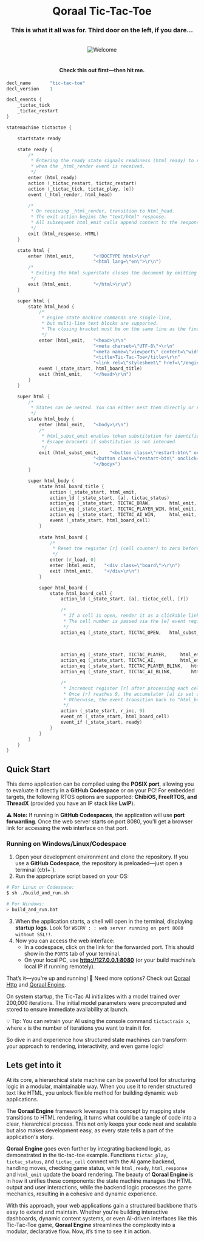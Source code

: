 <div align="center">

# Qoraal Tic-Tac-Toe

<div align="center">


### This is what it all was for. Third door on the left, if you dare...


<div align="center">



<br>

</div>

<div align="center">
  <img src="tictactoe.png" alt="Welcome" />
</div>
<br>
<div align="center">

#### Check this out first—then hit me.



<div align="left">


```cpp
decl_name       "tic-tac-toe"
decl_version    1

decl_events {
    _tictac_tick
    _tictac_restart
}

statemachine tictactoe {

    startstate ready

    state ready {
        /*
         * Entering the ready state signals readiness (html_ready) to render HTML 
         * when the _html_render event is received.
         */
        enter (html_ready)
        action (_tictac_restart, tictac_restart)
        action (_tictac_tick, tictac_play, [e])
        event (_html_render, html_head)

        /*
         * On receiving _html_render, transition to html_head.
         * The exit action begins the "text/html" response.
         * All subsequent html_emit calls append content to the response.
         */
        exit (html_response, HTML)
    }

    state html {
        enter (html_emit,       "<!DOCTYPE html>\r\n"
                                "<html lang=\"en\">\r\n")
        /*
         * Exiting the html superstate closes the document by emitting the </html> tag.
         */
        exit (html_emit,        "</html>\r\n")
    }

    super html {
        state html_head {
            /*
             * Engine state machine commands are single-line, 
             * but multi-line text blocks are supported. 
             * The closing bracket must be on the same line as the final text line.
             */
            enter (html_emit,   "<head>\r\n"
                                "<meta charset=\"UTF-8\">\r\n"
                                "<meta name=\"viewport\" content=\"width=device-width, initial-scale=1.0\">\r\n"
                                "<title>Tic-Tac-Toe</title>\r\n"
                                "<link rel=\"stylesheet\" href=\"/engine/tictaccss\">\r\n")
            event (_state_start, html_board_title)
            exit (html_emit,    "</head>\r\n")
        }
    }

    super html {
        /*
         * States can be nested. You can either nest them directly or repeat the "super" identifier.
         */
        state html_body {
            enter (html_emit,   "<body>\r\n")
            /*
             * html_subst_emit enables token substitution for identifiers in square brackets ([]).
             * Escape brackets if substitution is not intended.
             */
            exit (html_subst_emit,    "<button class=\"restart-btn\" onclick=\"window.location.href='/engine/tictactoe/[_tictac_restart]'\">Restart</button>\r\n"
                                "<button class=\"restart-btn\" onclick=\"window.location.href='/index'\">Take Me Home</button>"
                                "</body>")
        }

        super html_body {
            state html_board_title {
                action (_state_start, html_emit,                        "<h1>Tic-Tac-Toe</h1>\r\n")
                action_ld (_state_start, [a], tictac_status)
                action_eq (_state_start, TICTAC_DRAW,       html_emit,  "<div id=\"winner-message\" class=\"winner\"> Draw </div>\r\n\r\n")
                action_eq (_state_start, TICTAC_PLAYER_WIN, html_emit,  "<div id=\"winner-message\" class=\"winner\"> 👑 Player Wins! 👑 </div>\r\n")
                action_eq (_state_start, TICTAC_AI_WIN,     html_emit,  "<div id=\"winner-message\" class=\"winner\"> 🎉 AI Wins! 🎉 </div>\r\n")
                event (_state_start, html_board_cell)
            }
           
            state html_board {
                /*
                 * Reset the register [r] (cell counter) to zero before rendering the board.
                 */
                enter (r_load, 0)
                enter (html_emit,   "<div class=\"board\">\r\n")
                exit (html_emit,    "</div>\r\n")
            }

            super html_board {
                state html_board_cell {
                    action_ld (_state_start, [a], tictac_cell, [r])

                    /*
                     * If a cell is open, render it as a clickable link triggering a _tictac_tick event.
                     * The cell number is passed via the [e] event register.
                     */
                    action_eq (_state_start, TICTAC_OPEN,   html_subst_emit,"<div class=\"cell\">"
                                                                            "<a href=\"/engine/tictactoe/[_tictac_tick]/[r]\" "
                                                                            "class=\"invisible-link\"></a></div>\r\n")

                    action_eq (_state_start, TICTAC_PLAYER,     html_emit,  "<div class=\"cell x\"></div>\r\n")
                    action_eq (_state_start, TICTAC_AI,         html_emit,  "<div class=\"cell o\"></div>\r\n")
                    action_eq (_state_start, TICTAC_PLAYER_BLINK,   html_emit,  "<div class=\"cell x blink\"></div>\r\n")
                    action_eq (_state_start, TICTAC_AI_BLINK,       html_emit,  "<div class=\"cell o blink\"></div>\r\n")

                    /*
                     * Increment register [r] after processing each cell.
                     * Once [r] reaches 9, the accumulator [a] is set and the event transition to "ready".
                     * Otherwise, the event transition back to "html_board_cell" rendering the next cell.
                     */
                    action (_state_start, r_inc, 9)
                    event_nt (_state_start, html_board_cell)
                    event_if (_state_start, ready)
                }
            }     
        }
    }
}
```

## Quick Start  

This demo application can be compiled using the **POSIX port**, allowing you to evaluate it directly in a **GitHub Codespace** or on your PC! For embedded targets, the following RTOS options are supported: **ChibiOS, FreeRTOS, and ThreadX** (provided you have an IP stack like **LwIP**).  

⚠️ **Note:** If running in **GitHub Codespaces**, the application will use **port forwarding**. Once the web server starts on port 8080, you'll get a browser link for accessing the web interface on that port.

### Running on Windows/Linux/Codespace  

1. Open your development environment and clone the repository. If you use a **GitHub Codespace**, the repository is preloaded—just open a terminal (ctrl+`). 
2. Run the appropriate script based on your OS:  

```sh
# For Linux or Codespace:
$ sh ./build_and_run.sh  

# For Windows:
> build_and_run.bat  
```

3. When the application starts, a shell will open in the terminal, displaying **startup logs**. Look for `WSERV : : web server running on port 8080 without SSL!!`. 
4. Now you can access the web interface:
   - In a codespace, click on the link for the forwarded port. This should show in the `PORTS` tab of your terminal.
   - On your local PC, use **http://127.0.0.1:8080** (or your build machine’s local IP if running remotely).


That’s it—you're up and running! 🚀  Need more options? Check out [Qoraal Http](https://github.com/navaro/qoraal-http) and [Qoraal Engine](https://github.com/navaro/qoraal-engine).


On system startup, the Tic-Tac AI initializes with a model trained over 200,000 iterations. The initial model parameters were precomputed and stored to ensure immediate availability at launch.

:bulb: Tip: You can retrain your AI using the console command `tictactrain x`, where `x` is the number of iterations you want to train it for.

So dive in and experience how structured state machines can transform your approach to rendering, interactivity, and even game logic!


## Lets get into it
At its core, a hierarchical state machine can be powerful tool for structuring logic in a modular, maintainable way. When you use it to render structured text like HTML, you unlock flexible method for building dynamic web applications.

The **Qoraal Engine** framework leverages this concept by mapping state transitions to HTML rendering, it turns what could be a tangle of code into a clear, hierarchical process. This not only keeps your code neat and scalable but also makes development easy, as every state tells a part of the application's story.

**Qoraal Engine** goes even further by integrating backend logic, as demonstrated in the tic-tac-toe example. Functions `tictac_play`, `tictac_status`, and `tictac_cell` connect with the AI game backend, handling moves, checking game status, while `html_ready`, `html_response` and `html_emit` update the board rendering. The beauty of **Qoraal Engine** is in how it unifies these components: the state machine manages the HTML output and user interactions, while the backend logic processes the game mechanics, resulting in a cohesive and dynamic experience.

With this approach, your web applications gain a structured backbone that’s easy to extend and maintain. Whether you're building interactive dashboards, dynamic content systems, or even AI-driven interfaces like this Tic-Tac-Toe game, **Qoraal Engine** streamlines the complexity into a modular, declarative flow. Now, it’s time to see it in action.




